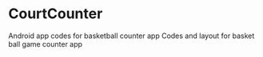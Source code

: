 # CourtCounter
Android app codes for basketball counter app
Codes and layout for basket ball game counter app
